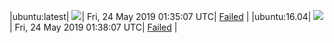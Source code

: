 |ubuntu:latest| ![](https://neilpang.github.io/acmetest/status/ubuntu-latest.svg?1558661707)| Fri, 24 May 2019 01:35:07 UTC| [Failed](https://github.com/Neilpang/acmetest/blob/master/logs/ubuntu-latest.out) |
|ubuntu:16.04| ![](https://neilpang.github.io/acmetest/status/ubuntu-16.04.svg?1558661887)| Fri, 24 May 2019 01:38:07 UTC| [Failed](https://github.com/Neilpang/acmetest/blob/master/logs/ubuntu-16.04.out) |
